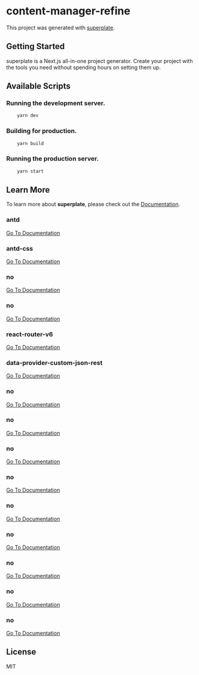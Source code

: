 # content-manager-refine


This project was generated with [superplate](https://github.com/pankod/superplate).

## Getting Started

superplate is a Next.js all-in-one project generator. Create your project with the tools you need without spending hours on setting them up.

## Available Scripts

### Running the development server.

```bash
    yarn dev
```

### Building for production.

```bash
    yarn build
```

### Running the production server.

```bash
    yarn start
```

## Learn More

To learn more about **superplate**, please check out the [Documentation](https://github.com/pankod/superplate).


### **antd**



[Go To Documentation]()


### **antd-css**



[Go To Documentation]()


### **no**



[Go To Documentation]()


### **no**



[Go To Documentation]()


### **react-router-v6**



[Go To Documentation]()


### **data-provider-custom-json-rest**



[Go To Documentation]()


### **no**



[Go To Documentation]()


### **no**



[Go To Documentation]()


### **no**



[Go To Documentation]()


### **no**



[Go To Documentation]()


### **no**



[Go To Documentation]()


### **no**



[Go To Documentation]()


### **no**



[Go To Documentation]()


### **no**



[Go To Documentation]()


### **no**



[Go To Documentation]()



## License

MIT
